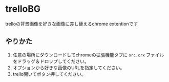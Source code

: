 # trelloBG
trelloの背景画像を好きな画像に差し替えるchrome extentionです

## やりかた
1. 任意の場所にダウンロードしてchromeの拡張機能タブに `src.crx` ファイルをドラッグ＆ドロップしてください。
2. オプションから好きな画像のURLを指定してください。
3. trello開いてボタン押してください。
